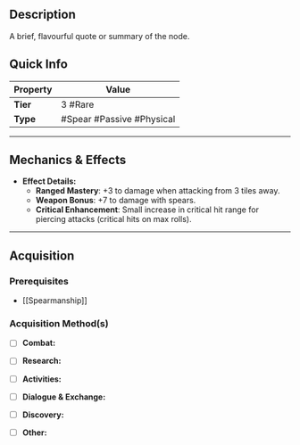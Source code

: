 ## Description
 A brief, flavourful quote or summary of the node.

## Quick Info
| Property | Value                         |
| -------- | ------------------------------|
| **Tier** | 3 #Rare                       |
| **Type** | #Spear #Passive #Physical     |

---

## Mechanics & Effects
- **Effect Details:**
    - **Ranged Mastery**: +3 to damage when attacking from 3 tiles away.
    - **Weapon Bonus**: +7 to damage with spears.
    - **Critical Enhancement**: Small increase in critical hit range for piercing attacks (critical hits on max rolls).

---

## Acquisition
### Prerequisites
- [[Spearmanship]]

### Acquisition Method(s)
- [ ] **Combat:** 
- [ ] **Research:** 
- [ ] **Activities:** 
- [ ] **Dialogue & Exchange:** 
- [ ] **Discovery:** 
- [ ] **Other:** 

